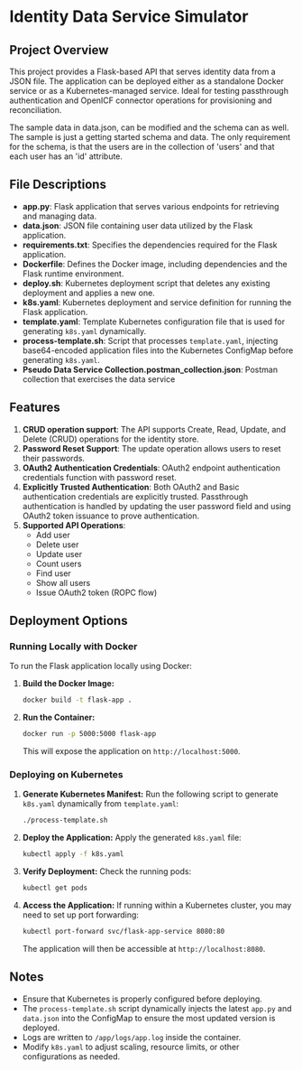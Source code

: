 # Identity Data Service Simulator

## Project Overview
This project provides a Flask-based API that serves identity data from a JSON file. The application can be deployed either as a standalone Docker service or as a Kubernetes-managed service.  Ideal for testing passthrough authentication and OpenICF connector operations for provisioning and reconciliation.

The sample data in data.json, can be modified and the schema can as well.  The sample is just a getting started schema and data.  The only requirement for the schema, is that the users are in the collection of 'users' and that each user has an 'id' attribute.

## File Descriptions

- **app.py**: Flask application that serves various endpoints for retrieving and managing data.
- **data.json**: JSON file containing user data utilized by the Flask application.
- **requirements.txt**: Specifies the dependencies required for the Flask application.
- **Dockerfile**: Defines the Docker image, including dependencies and the Flask runtime environment.
- **deploy.sh**: Kubernetes deployment script that deletes any existing deployment and applies a new one.
- **k8s.yaml**: Kubernetes deployment and service definition for running the Flask application.
- **template.yaml**: Template Kubernetes configuration file that is used for generating `k8s.yaml` dynamically.
- **process-template.sh**: Script that processes `template.yaml`, injecting base64-encoded application files into the Kubernetes ConfigMap before generating `k8s.yaml`.
- **Pseudo Data Service Collection.postman_collection.json**: Postman collection that exercises the data service

## Features

1. **CRUD operation support**: The API supports Create, Read, Update, and Delete (CRUD) operations for the identity store.
2. **Password Reset Support**: The update operation allows users to reset their passwords.
3. **OAuth2 Authentication Credentials**: OAuth2 endpoint authentication credentials function with password reset.
4. **Explicitly Trusted Authentication**: Both OAuth2 and Basic authentication credentials are explicitly trusted. Passthrough authentication is handled by updating the user password field and using OAuth2 token issuance to prove authentication.
5. **Supported API Operations**:
   - Add user
   - Delete user
   - Update user
   - Count users
   - Find user
   - Show all users
   - Issue OAuth2 token (ROPC flow)



## Deployment Options

### Running Locally with Docker
To run the Flask application locally using Docker:

1. **Build the Docker Image:**
   ```sh
   docker build -t flask-app .
   ```

2. **Run the Container:**
   ```sh
   docker run -p 5000:5000 flask-app
   ```
   This will expose the application on `http://localhost:5000`.

### Deploying on Kubernetes

1. **Generate Kubernetes Manifest:**
   Run the following script to generate `k8s.yaml` dynamically from `template.yaml`:
   ```sh
   ./process-template.sh
   ```

2. **Deploy the Application:**
   Apply the generated `k8s.yaml` file:
   ```sh
   kubectl apply -f k8s.yaml
   ```

3. **Verify Deployment:**
   Check the running pods:
   ```sh
   kubectl get pods
   ```
   
4. **Access the Application:**
   If running within a Kubernetes cluster, you may need to set up port forwarding:
   ```sh
   kubectl port-forward svc/flask-app-service 8080:80
   ```
   The application will then be accessible at `http://localhost:8080`.

## Notes
- Ensure that Kubernetes is properly configured before deploying.
- The `process-template.sh` script dynamically injects the latest `app.py` and `data.json` into the ConfigMap to ensure the most updated version is deployed.
- Logs are written to `/app/logs/app.log` inside the container.
- Modify `k8s.yaml` to adjust scaling, resource limits, or other configurations as needed.
